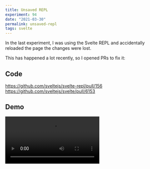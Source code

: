 ```yaml
---
title: Unsaved REPL
experiment: 94
date: "2021-03-30"
permalink: unsaved-repl
tags: svelte
---
```


In the last experiment, I was using the Svelte REPL and accidentally reloaded the page the changes were lost.

This has happened a lot recently, so I opened PRs to fix it:

## Code

https://github.com/sveltejs/svelte-repl/pull/156
https://github.com/sveltejs/svelte/pull/6153

## Demo

<video controls src="https://res.cloudinary.com/dzwnkx0mk/video/upload/v1617150927/1000experiments.dev/repl-demo_lzcijc.mp4"/>
